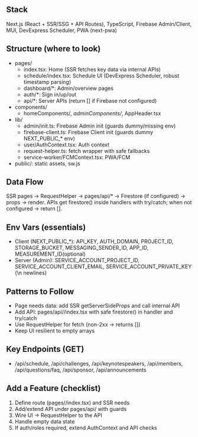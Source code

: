 ## Stack
Next.js (React + SSR/SSG + API Routes), TypeScript, Firebase Admin/Client, MUI, DevExpress Scheduler, PWA (next-pwa)

## Structure (where to look)
- pages/
  - index.tsx: Home (SSR fetches key data via internal APIs)
  - schedule/index.tsx: Schedule UI (DevExpress Scheduler, robust timestamp parsing)
  - dashboard/*: Admin/overview pages
  - auth/*: Sign in/up/out
  - api/*: Server APIs (return [] if Firebase not configured)
- components/
  - homeComponents/*, adminComponents/*, AppHeader.tsx
- lib/
  - admin/init.ts: Firebase Admin init (guards dummy/missing env)
  - firebase-client.ts: Firebase Client init (guards dummy NEXT_PUBLIC_* env)
  - user/AuthContext.tsx: Auth context
  - request-helper.ts: fetch wrapper with safe fallbacks
  - service-worker/FCMContext.tsx: PWA/FCM
- public/: static assets, sw.js

## Data Flow
SSR pages → RequestHelper → pages/api/* → Firestore (if configured) → props → render.
APIs get firestore() inside handlers with try/catch; when not configured → return [].

## Env Vars (essentials)
- Client (NEXT_PUBLIC_*): API_KEY, AUTH_DOMAIN, PROJECT_ID, STORAGE_BUCKET, MESSAGING_SENDER_ID, APP_ID, MEASUREMENT_ID(optional)
- Server (Admin): SERVICE_ACCOUNT_PROJECT_ID, SERVICE_ACCOUNT_CLIENT_EMAIL, SERVICE_ACCOUNT_PRIVATE_KEY (\n newlines)

## Patterns to Follow
- Page needs data: add SSR getServerSideProps and call internal API
- Add API: pages/api/<resource>/index.tsx with safe firestore() in handler and try/catch
- Use RequestHelper for fetch (non-2xx → returns [])
- Keep UI resilient to empty arrays

## Key Endpoints (GET)
- /api/schedule, /api/challenges, /api/keynotespeakers, /api/members, /api/questions/faq, /api/sponsor, /api/announcements

## Add a Feature (checklist)
1) Define route (pages/<route>/index.tsx) and SSR needs
2) Add/extend API under pages/api/<resource> with guards
3) Wire UI → RequestHelper to the API
4) Handle empty data state
5) If auth/roles required, extend AuthContext and API checks


